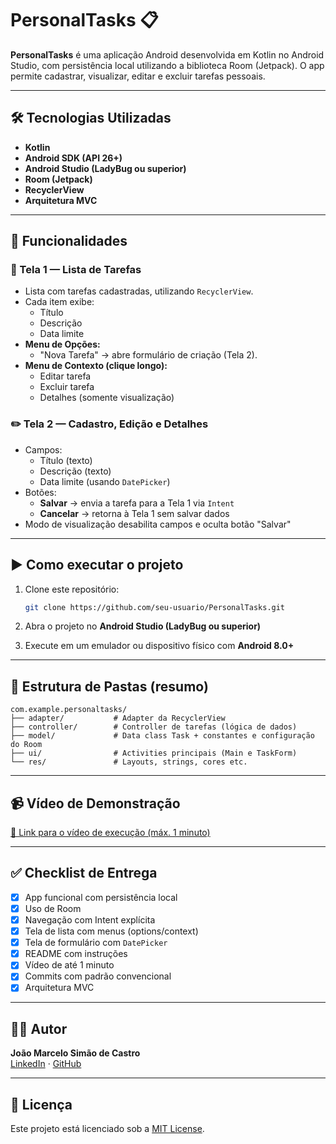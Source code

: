 # PersonalTasks 📋

**PersonalTasks** é uma aplicação Android desenvolvida em Kotlin no Android Studio, com persistência local utilizando a biblioteca Room (Jetpack). O app permite cadastrar, visualizar, editar e excluir tarefas pessoais.

---

## 🛠️ Tecnologias Utilizadas

- **Kotlin**
- **Android SDK (API 26+)**
- **Android Studio (LadyBug ou superior)**
- **Room (Jetpack)**
- **RecyclerView**
- **Arquitetura MVC**

---

## 🎯 Funcionalidades

### 📌 Tela 1 — Lista de Tarefas

- Lista com tarefas cadastradas, utilizando `RecyclerView`.
- Cada item exibe:
  - Título
  - Descrição
  - Data limite
- **Menu de Opções:**
  - "Nova Tarefa" → abre formulário de criação (Tela 2).
- **Menu de Contexto (clique longo):**
  - Editar tarefa
  - Excluir tarefa
  - Detalhes (somente visualização)

### ✏️ Tela 2 — Cadastro, Edição e Detalhes

- Campos:
  - Título (texto)
  - Descrição (texto)
  - Data limite (usando `DatePicker`)
- Botões:
  - **Salvar** → envia a tarefa para a Tela 1 via `Intent`
  - **Cancelar** → retorna à Tela 1 sem salvar dados
- Modo de visualização desabilita campos e oculta botão "Salvar"

---

## ▶️ Como executar o projeto

1. Clone este repositório:
   ```bash
   git clone https://github.com/seu-usuario/PersonalTasks.git
   ```

2. Abra o projeto no **Android Studio (LadyBug ou superior)**

3. Execute em um emulador ou dispositivo físico com **Android 8.0+**

---

## 📂 Estrutura de Pastas (resumo)

```
com.example.personaltasks/
├── adapter/           # Adapter da RecyclerView
├── controller/        # Controller de tarefas (lógica de dados)
├── model/             # Data class Task + constantes e configuração do Room
├── ui/                # Activities principais (Main e TaskForm)
└── res/               # Layouts, strings, cores etc.
```

---

## 📹 Vídeo de Demonstração

[🔗 Link para o vídeo de execução (máx. 1 minuto)](https://youtu.be/_jpG012vv6A)

---

## ✅ Checklist de Entrega

- [x] App funcional com persistência local
- [x] Uso de Room
- [x] Navegação com Intent explícita
- [x] Tela de lista com menus (options/context)
- [x] Tela de formulário com `DatePicker`
- [x] README com instruções
- [x] Vídeo de até 1 minuto
- [x] Commits com padrão convencional
- [x] Arquitetura MVC

---

## 👨‍💻 Autor

**João Marcelo Simão de Castro**  
[LinkedIn](https://br.linkedin.com/in/joao-marcelo-castro) · [GitHub](https://github.com/jyagami99)

---

## 📄 Licença

Este projeto está licenciado sob a [MIT License](LICENSE).
